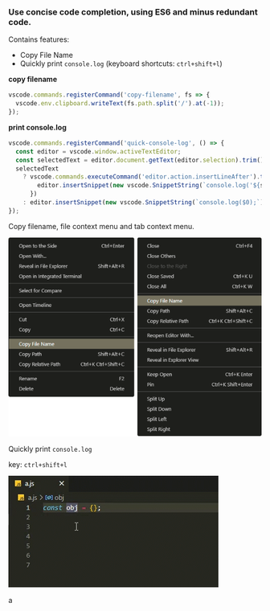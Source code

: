 ### Use concise code completion, using ES6 and minus redundant code.

Contains features:

- Copy File Name
- Quickly print `console.log` (keyboard shortcuts: `ctrl+shift+l`)

**copy filename**

```js
vscode.commands.registerCommand('copy-filename', fs => {
  vscode.env.clipboard.writeText(fs.path.split('/').at(-1));
});
```

**print console.log**

```js
vscode.commands.registerCommand('quick-console-log', () => {
  const editor = vscode.window.activeTextEditor;
  const selectedText = editor.document.getText(editor.selection).trim();
  selectedText
    ? vscode.commands.executeCommand('editor.action.insertLineAfter').then(() => {
        editor.insertSnippet(new vscode.SnippetString(`console.log('${selectedText}', ${selectedText});`));
      })
    : editor.insertSnippet(new vscode.SnippetString(`console.log($0);`));
});
```

Copy filename, file context menu and tab context menu.

![copy-filename.png](img/copy-filename.png)

Quickly print `console.log`

key: `ctrl+shift+l`

![log.gif](img/log.gif)

a